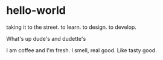 # hello-world
taking it to the street. to learn. to design. to develop.

What's up dude's and dudette's

I am coffee and I'm fresh. I smell, real good. Like tasty good.
